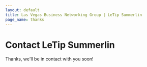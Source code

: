 ```yaml
---
layout: default
title: Las Vegas Business Networking Group | LeTip Summerlin
page_name: thanks
---
```




<div class="container margin-b-30">
  <div class="wide_banner">
    <h1>Contact LeTip Summerlin</h1>
  </div>
  <div class="row">
    <div class="col-md-12">
    <p class="lead">Thanks, we'll be in contact with you soon!</p>  
    </div>
  </div>
</div>